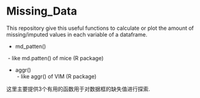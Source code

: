 # Missing_Data

This repository give this useful functions to calculate or plot the amount of missing/imputed values in each variable of a dataframe.
* md_patten()

  - like md.patten() of mice (R package) 
* aggr()  
  - like aggr()  of VIM (R package)

这里主要提供3个有用的函数用于对数据框的缺失值进行探索.
